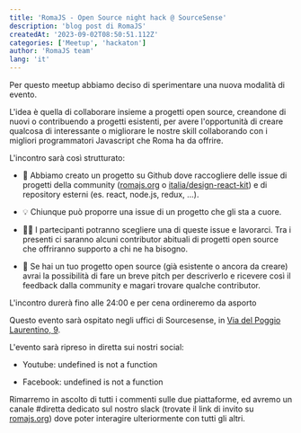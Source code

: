 ```yaml
---
title: 'RomaJS - Open Source night hack @ SourceSense'
description: 'blog post di RomaJS'
createdAt: '2023-09-02T08:50:51.112Z'
categories: ['Meetup', 'hackaton']
author: 'RomaJS team'
lang: 'it'
---
```


Per questo meetup abbiamo deciso di sperimentare una nuova modalità di evento.

L'idea è quella di collaborare insieme a progetti open source, creandone di nuovi o contribuendo a progetti esistenti, per avere l'opportunità di creare qualcosa di interessante o migliorare le nostre skill collaborando con i migliori programmatori Javascript che Roma ha da offrire.

L'incontro sarà così strutturato:

- 📝 Abbiamo creato un progetto su Github dove raccogliere delle issue di progetti della community ([romajs.org](https://romajs.org/) o [italia/design-react-kit](https://italia.github.io/design-react-kit/?path=/story/documentazione-welcome--page)) e di repository esterni (es. react, node.js, redux, ...).

- 💡 Chiunque può proporre una issue di un progetto che gli sta a cuore.

- 🧑‍🏭 I partecipanti potranno scegliere una di queste issue e lavorarci. Tra i presenti ci saranno alcuni contributor abituali di progetti open source che offriranno supporto a chi ne ha bisogno.

- 📣 Se hai un tuo progetto open source (già esistente o ancora da creare) avrai la possibilità di fare un breve pitch per descriverlo e ricevere così il feedback dalla community e magari trovare qualche contributor.

L'incontro durerà fino alle 24:00 e per cena ordineremo da asporto

Questo evento sarà ospitato negli uffici di Sourcesense, in [Via del Poggio Laurentino, 9](https://goo.gl/maps/KZLCwDNz4QJyR6y78).

L'evento sarà ripreso in diretta sui nostri social:

- Youtube: undefined is not a function

- Facebook: undefined is not a function

Rimarremo in ascolto di tutti i commenti sulle due piattaforme, ed avremo un canale #diretta dedicato sul nostro slack (trovate il link di invito su [romajs.org](https://romajs.org/)) dove poter interagire ulteriormente con tutti gli altri.

